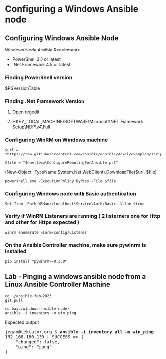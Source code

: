 # Configuring a Windows Ansible node
## Configuring Windows Ansible Node

Windows Node Ansible Requirments	
- PowerShell 3.0 or latest
- .Net Framework 4.5 or latest

### Finding PowerShell version

$PSVersionTable

### Finding .Net Framework Version

1. Open regedit

2. HKEY_LOCAL_MACHINE\SOFTWARE\Microsoft\NET Framework Setup\NDP\v4\Full

### Configuring WinRM on Windows machine
```
$url = "https://raw.githubusercontent.com/ansible/ansible/devel/examples/scripts/ConfigureRemotingForAnsible.ps1"

$file = "$env:temp\ConfigureRemotingForAnsible.ps1"
```

(New-Object -TypeName System.Net.WebClient).DownloadFile($url, $file)
```
powershell.exe -ExecutionPolicy ByPass -File $file
```

### Configuring Windows node with Basic authentication
```
Set-Item -Path WSMan:\localhost\Service\Auth\Basic -Value $true
```

### Verify if WinRM Listeners are running ( 2 listerners one for Http and other for Https expected )
```
winrm enumerate winrm/config/Listener
```

### On the Ansible Controller machine, make sure pywinrm is installed
```
pip install "pywinrm>=0.3.0"
```

## Lab - Pinging a windows ansible node from a Linux Ansible Controller Machine
```
cd ~/ansible-feb-2023
git pull

cd Day4/windows-ansible-node/
ansible -i inventory -m win_ping
```

Expected output
<pre>
jegan@tektutor.org $ <b>ansible -i inventory all -m win_ping</b>
192.168.180.130 | SUCCESS => {
    "changed": false,
    "ping": "pong"
}
</pre>
